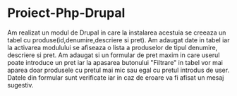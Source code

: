 # Proiect-Php-Drupal

Am realizat un modul de Drupal in care la instalarea acestuia se creeaza un tabel cu produse(id,denumire,descriere si pret).
Am adaugat date in tabel iar la activarea modulului se afiseaza o lista a produselor de tipul denumire, descriere si pret.
Am adaugat si un formular de pret maxim in care userul poate introduce un pret iar la apasarea butonului "Filtrare" in tabel vor mai aparea doar produsele cu pretul mai mic sau egal cu pretul introdus de user.
Datele din formular sunt verificate iar in caz de eroare va fi afisat un mesaj sugestiv.
